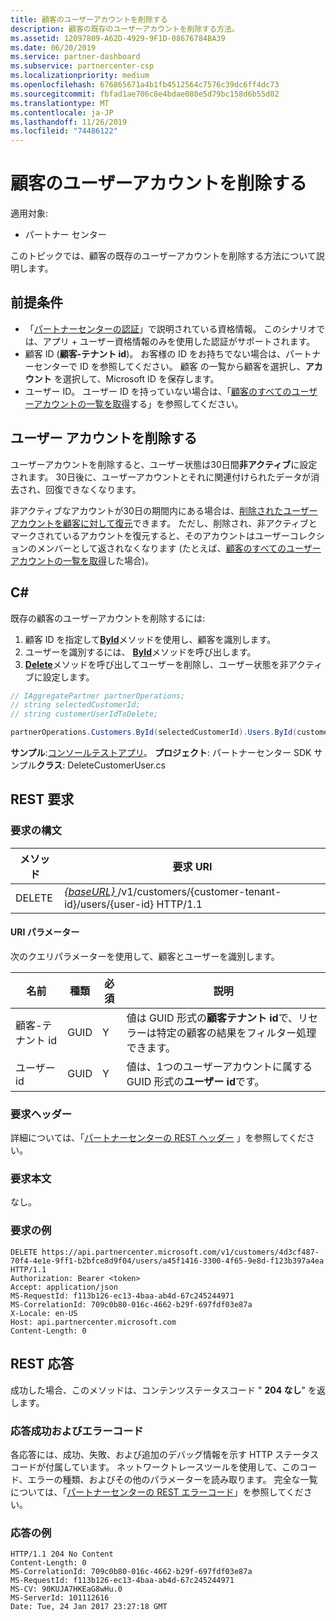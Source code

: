 ```yaml
---
title: 顧客のユーザーアカウントを削除する
description: 顧客の既存のユーザーアカウントを削除する方法。
ms.assetid: 12097809-A62D-4929-9F1D-08676784BA39
ms.date: 06/20/2019
ms.service: partner-dashboard
ms.subservice: partnercenter-csp
ms.localizationpriority: medium
ms.openlocfilehash: 676865671a4b1fb4512564c7576c39dc6ff4dc73
ms.sourcegitcommit: fbfad1ae706c8e4bdae080e5d79bc158d6b55d02
ms.translationtype: MT
ms.contentlocale: ja-JP
ms.lasthandoff: 11/26/2019
ms.locfileid: "74486122"
---
```

# <a name="delete-a-user-account-for-a-customer"></a>顧客のユーザーアカウントを削除する

適用対象:

- パートナー センター

このトピックでは、顧客の既存のユーザーアカウントを削除する方法について説明します。

## <a name="prerequisites"></a>前提条件

- 「[パートナーセンターの認証](partner-center-authentication.md)」で説明されている資格情報。 このシナリオでは、アプリ + ユーザー資格情報のみを使用した認証がサポートされます。
- 顧客 ID (**顧客-テナント id**)。 お客様の ID をお持ちでない場合は、パートナーセンターで ID を参照してください。 顧客 の一覧から顧客を選択し、**アカウント** を選択して、Microsoft ID を保存します。
- ユーザー ID。 ユーザー ID を持っていない場合は、「[顧客のすべてのユーザーアカウントの一覧を取得](get-a-list-of-all-user-accounts-for-a-customer.md)する」を参照してください。

## <a name="deleting-a-user-account"></a>ユーザー アカウントを削除する

ユーザーアカウントを削除すると、ユーザー状態は30日間**非アクティブ**に設定されます。 30日後に、ユーザーアカウントとそれに関連付けられたデータが消去され、回復できなくなります。

非アクティブなアカウントが30日の期間内にある場合は、[削除されたユーザーアカウントを顧客に対して復元](restore-a-user-for-a-customer.md)できます。 ただし、削除され、非アクティブとマークされているアカウントを復元すると、そのアカウントはユーザーコレクションのメンバーとして返されなくなります (たとえば、[顧客のすべてのユーザーアカウントの一覧を取得](get-a-list-of-all-user-accounts-for-a-customer.md)した場合)。

## <a name="c"></a>C\#

既存の顧客のユーザーアカウントを削除するには:

1. 顧客 ID を指定して[**ById**](https://docs.microsoft.com/dotnet/api/microsoft.store.partnercenter.customers.icustomercollection.byid)メソッドを使用し、顧客を識別します。
2. ユーザーを識別するには、 [**ById**](https://docs.microsoft.com/dotnet/api/microsoft.store.partnercenter.customerusers.icustomerusercollection.byid)メソッドを呼び出します。
3. [**Delete**](https://docs.microsoft.com/dotnet/api/microsoft.store.partnercenter.customerusers.icustomeruser.delete)メソッドを呼び出してユーザーを削除し、ユーザー状態を非アクティブに設定します。

``` csharp
// IAggregatePartner partnerOperations;
// string selectedCustomerId;
// string customerUserIdToDelete;

partnerOperations.Customers.ById(selectedCustomerId).Users.ById(customerUserIdToDelete).Delete();
```

**サンプル**:[コンソールテストアプリ](console-test-app.md)。 **プロジェクト**: パートナーセンター SDK サンプル**クラス**: DeleteCustomerUser.cs

## <a name="rest-request"></a>REST 要求

### <a name="request-syntax"></a>要求の構文

| メソッド     | 要求 URI                                                                                            |
|------------|--------------------------------------------------------------------------------------------------------|
| DELETE     | [ *{baseURL}* ](partner-center-rest-urls.md)/v1/customers/{customer-tenant-id}/users/{user-id} HTTP/1.1 |

#### <a name="uri-parameters"></a>URI パラメーター

次のクエリパラメーターを使用して、顧客とユーザーを識別します。

| 名前                   | 種類     | 必須 | 説明                                                                                                               |
|------------------------|----------|----------|---------------------------------------------------------------------------------------------------------------------------|
| 顧客-テナント id     | GUID     | Y        | 値は GUID 形式の**顧客テナント id**で、リセラーは特定の顧客の結果をフィルター処理できます。 |
| ユーザー id                | GUID     | Y        | 値は、1つのユーザーアカウントに属する GUID 形式の**ユーザー id**です。                                          |

### <a name="request-headers"></a>要求ヘッダー

詳細については、「[パートナーセンターの REST ヘッダー](headers.md) 」を参照してください。

### <a name="request-body"></a>要求本文

なし。

### <a name="request-example"></a>要求の例

```http
DELETE https://api.partnercenter.microsoft.com/v1/customers/4d3cf487-70f4-4e1e-9ff1-b2bfce8d9f04/users/a45f1416-3300-4f65-9e8d-f123b397a4ea HTTP/1.1
Authorization: Bearer <token>
Accept: application/json
MS-RequestId: f113b126-ec13-4baa-ab4d-67c245244971
MS-CorrelationId: 709c0b80-016c-4662-b29f-697fdf03e87a
X-Locale: en-US
Host: api.partnercenter.microsoft.com
Content-Length: 0
```

## <a name="rest-response"></a>REST 応答

成功した場合、このメソッドは、コンテンツステータスコード " **204 なし**" を返します。

### <a name="response-success-and-error-codes"></a>応答成功およびエラーコード

各応答には、成功、失敗、および追加のデバッグ情報を示す HTTP ステータスコードが付属しています。 ネットワークトレースツールを使用して、このコード、エラーの種類、およびその他のパラメーターを読み取ります。 完全な一覧については、「[パートナーセンターの REST エラーコード](error-codes.md)」を参照してください。

### <a name="response-example"></a>応答の例

```http
HTTP/1.1 204 No Content
Content-Length: 0
MS-CorrelationId: 709c0b80-016c-4662-b29f-697fdf03e87a
MS-RequestId: f113b126-ec13-4baa-ab4d-67c245244971
MS-CV: 90KUJA7HKEaG8wHu.0
MS-ServerId: 101112616
Date: Tue, 24 Jan 2017 23:27:18 GMT
```
